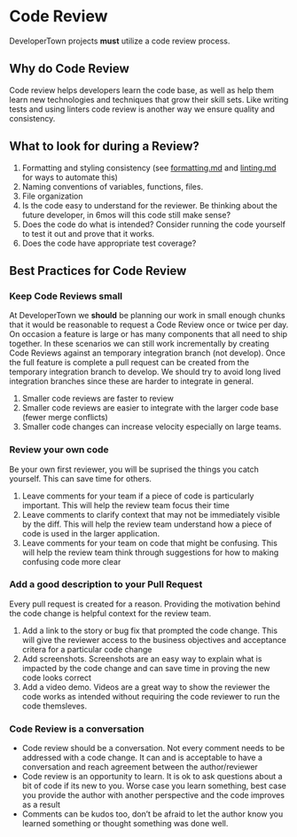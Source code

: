 # Code Review

DeveloperTown projects **must** utilize a code review process.

## Why do Code Review

Code review helps developers learn the code base, as well as help them learn new technologies and techniques that grow their skill sets.
Like writing tests and using linters code review is another way we ensure quality and consistency.

## What to look for during a Review?

1. Formatting and styling consistency (see [formatting.md](./react/formatting.md) and [linting.md](./react/linting.md) for ways to automate this)
2. Naming conventions of variables, functions, files.
3. File organization
4. Is the code easy to understand for the reviewer.  Be thinking about the future developer, in 6mos will this code still make sense?
5. Does the code do what is intended? Consider running the code yourself to test it out and prove that it works.
6. Does the code have appropriate test coverage?

## Best Practices for Code Review

### Keep Code Reviews small

At DeveloperTown we **should** be planning our work in small enough chunks that it would be reasonable to request a Code Review once or twice per day.  
On occasion a feature is large or has many components that all need to ship together.  In these scenarios we can still work incrementally by creating Code Reviews 
against an temporary integration branch (not develop).  Once the full feature is complete a pull request can be created from the temporary integration branch to develop.
We should try to avoid long lived integration branches since these are harder to integrate in general.

1. Smaller code reviews are faster to review
2. Smaller code reviews are easier to integrate with the larger code base (fewer merge conflicts)
3. Smaller code changes can increase velocity especially on large teams. 

### Review your own code

Be your own first reviewer, you will be suprised the things you catch yourself.  This can save time for others.

1. Leave comments for your team if a piece of code is particularly important.  This will help the review team focus their time
2. Leave comments to clarify context that may not be immediately visible by the diff.  This will help the review team understand how a piece of code is used in the larger application.
3. Leave comments for your team on code that might be confusing. This will help the review team think through suggestions for how to making confusing code more clear

### Add a good description to your Pull Request

Every pull request is created for a reason.  Providing the motivation behind the code change is helpful context for the review team.

1. Add a link to the story or bug fix that prompted the code change.  This will give the reviewer access to the business objectives and acceptance critera for a particular code change
2. Add screenshots.  Screenshots are an easy way to explain what is impacted by the code change and can save time in proving the new code looks correct
3. Add a video demo.  Videos are a great way to show the reviewer the code works as intended without requiring the code reviewer to run the code themsleves.

### Code Review is a conversation

* Code review should be a conversation.  Not every comment needs to be addressed with a code change.  It can and is acceptable to have a conversation and reach agreement between the author/reviewer
* Code review is an opportunity to learn.  It is ok to ask questions about a bit of code if its new to you.  Worse case you learn something, best case you provide the author with another perspective and the code improves as a result
* Comments can be kudos too, don’t be afraid to let the author know you learned something or thought something was done well.

